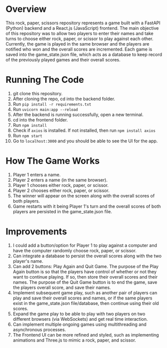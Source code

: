 # Overview
This rock, paper, scissors repository represents a game built with a FastAPI (Python) backend and a React.js (JavaScript) frontend.
The main objective of this repository was to allow two players to enter their names and take turns to choose either rock, paper, or scissor to play against each other.
Currently, the game is played in the same browser and the players are notified who won and the overall scores are incremented.
Each game is saved into the game_state.json file, which acts as a database to keep record of the previously played games and their overall scores.

# Running The Code
1. git clone this repository.
2. After cloning the repo, cd into the backend folder.
3. Run `pip install -r requirements.txt`
4. Run `uvicorn main:app --reload`
5. After the backend is running successfully, open a new terminal.
6. cd into the frontend folder.
7. Run `npm install`
8. Check if `axios` is installed. If not installed, then run `npm install axios`
9. Run `npm start`
10. Go to `localhost:3000` and you should be able to see the UI for the app.

# How The Game Works
1. Player 1 enters a name.
2. Player 2 enters a name (in the same browser).
4. Player 1 chooses either rock, paper, or scissor.
5. Player 2 chooses either rock, paper, or scissor.
6. The winner will appear on the screen along with the overall scores of both players.
7. Game restarts with it being Player 1's turn and the overall scores of both players are persisted in the game_state.json file.

# Improvements
1. I could add a button/option for Player 1 to play against a computer and have the computer randomly choose rock, paper, or scissor.
2. Can integrate a database to persist the overall scores along with the two player's name.
3. Can add 2 buttons: Play Again and Quit Game. The purpose of the Play Again button is so that the players have control of whether or not they want to continue playing. If so, then store their overall scores and their names. The purpose of the Quit Game button is to end the game, save the players overall score, and save their names.
4. Implement subsequent game play, such as another pair of players can play and save their overall scores and names, or if the same players exist in the game_state.json file/database, then continue using their old scores.
5. Expand the game play to be able to play with two players on two different browsers (via WebSockets) and get real time interaction.
6. Can implement multiple ongoing games using multithreading and asynchronous processes.
7. The Frontend UI can be more refined and styled, such as implementing animations and Three.js to mimic a rock, paper, and scissor.
